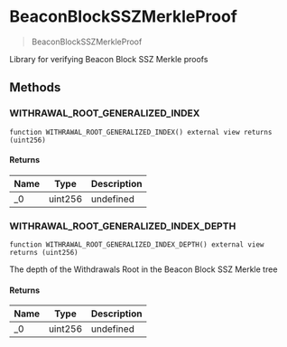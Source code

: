 # BeaconBlockSSZMerkleProof



> BeaconBlockSSZMerkleProof

Library for verifying Beacon Block SSZ Merkle proofs



## Methods

### WITHRAWAL_ROOT_GENERALIZED_INDEX

```solidity
function WITHRAWAL_ROOT_GENERALIZED_INDEX() external view returns (uint256)
```






#### Returns

| Name | Type | Description |
|---|---|---|
| _0 | uint256 | undefined |

### WITHRAWAL_ROOT_GENERALIZED_INDEX_DEPTH

```solidity
function WITHRAWAL_ROOT_GENERALIZED_INDEX_DEPTH() external view returns (uint256)
```

The depth of the Withdrawals Root in the Beacon Block SSZ Merkle tree




#### Returns

| Name | Type | Description |
|---|---|---|
| _0 | uint256 | undefined |




